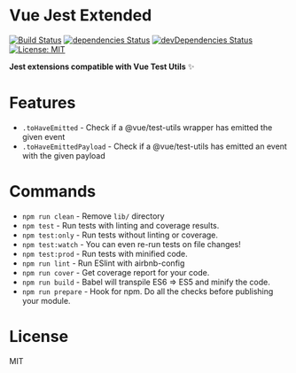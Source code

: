 # Vue Jest Extended

[![Build Status](https://travis-ci.org/githug/vue-jest-extended.svg?branch=master)](https://travis-ci.org/githug/vue-jest-extended) [![dependencies Status](https://david-dm.org/githug/vue-jest-extended/status.svg)](https://david-dm.org/githug/vue-jest-extended) [![devDependencies Status](https://david-dm.org/githug/vue-jest-extended/dev-status.svg)](https://david-dm.org/githug/vue-jest-extended?type=dev) [![License: MIT](https://img.shields.io/badge/License-MIT-blue.svg)](https://opensource.org/licenses/MIT)

**Jest extensions compatible with Vue Test Utils** ✨

# Features

* `.toHaveEmitted` - Check if a @vue/test-utils wrapper has emitted the given event
* `.toHaveEmittedPayload` - Check if a @vue/test-utils has emitted an event with the given payload

# Commands
- `npm run clean` - Remove `lib/` directory
- `npm test` - Run tests with linting and coverage results.
- `npm test:only` - Run tests without linting or coverage.
- `npm test:watch` - You can even re-run tests on file changes!
- `npm test:prod` - Run tests with minified code.
- `npm run lint` - Run ESlint with airbnb-config
- `npm run cover` - Get coverage report for your code.
- `npm run build` - Babel will transpile ES6 => ES5 and minify the code.
- `npm run prepare` - Hook for npm. Do all the checks before publishing your module.

# License
MIT
